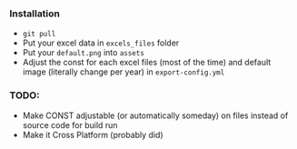 ### Installation
- `git pull`
- Put your excel data in `excels_files` folder
- Put your `default.png` into `assets`
- Adjust the const for each excel files (most of the time) and default image (literally change per year) in `export-config.yml`

### TODO:
- Make CONST adjustable (or automatically someday) on files instead of source code for build run
- Make it Cross Platform (probably did)